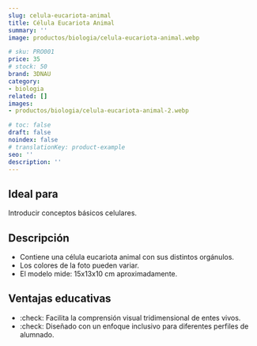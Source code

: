 ```yaml
---
slug: celula-eucariota-animal
title: Célula Eucariota Animal
summary: ''
image: productos/biologia/celula-eucariota-animal.webp

# sku: PRO001
price: 35
# stock: 50
brand: 3DNAU
category:
- biologia
related: []
images:
- productos/biologia/celula-eucariota-animal-2.webp

# toc: false
draft: false
noindex: false
# translationKey: product-example
seo: ''
description: ''
---
```

## Ideal para

Introducir conceptos básicos celulares. 

## Descripción

- Contiene una célula eucariota animal con sus distintos orgánulos.
- Los colores de la foto pueden variar.
- El modelo mide: 15x13x10 cm aproximadamente.

## Ventajas educativas

- :check: Facilita la comprensión visual tridimensional de entes vivos. 
- :check: Diseñado con un enfoque inclusivo para diferentes perfiles de alumnado.
